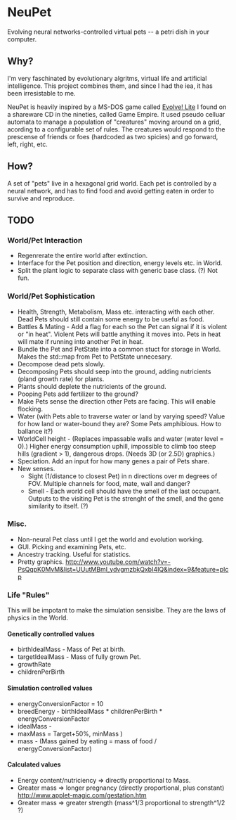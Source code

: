 NeuPet
======

Evolving neural networks-controlled virtual pets -- a petri dish in your computer.

Why?
----

I'm very faschinated by evolutionary algritms, virtual life and artificial intelligence. This project combines them, and since I had the iea, it has been irresistable to me.

NeuPet is heavily inspired by a MS-DOS game called [Evolve! Lite](http://www.youtube.com/watch?v=kPQBexmrvEQ) I found on a shareware CD in the nineties, called Game Empire. It used pseudo celluar automata to manage a population of "creatures" moving around on a grid, acording to a configurable set of rules. The creatures would respond to the prescense of friends or foes (hardcoded as two spicies) and go forward, left, right, etc.

How?
----

A set of "pets" live in a hexagonal grid world. Each pet is controlled by a neural network, and has to find food and avoid getting eaten in order to survive and reproduce.


TODO
----

### World/Pet Interaction

* Regenrerate the entire world after extinction.
* Interface for the Pet position and direction, energy levels etc. in World.
* Split the plant logic to separate class with generic base class. (?) Not fun.

### World/Pet Sophistication

* Health, Strength, Metabolism, Mass etc. interacting with each other. Dead Pets should still contain some energy to be useful as food.
* Battles & Mating - Add a flag for each so the Pet can signal if it is violent or "in heat". Violent Pets will battle anything it moves into. Pets in heat will mate if running into another Pet in heat.
* Bundle the Pet and PetState into a common stuct for storage in World. Makes the std::map from Pet to PetState unnecesary.
* Decompose dead pets slowly.
* Decomposing Pets should seep into the ground, adding nutricients (pland growth rate) for plants.
* Plants should deplete the nutricients of the ground.
* Pooping Pets add fertilizer to the ground?
* Make Pets sense the direction other Pets are facing. This will enable flocking.
* Water (with Pets able to traverse water or land by varying speed? Value for how land or water-bound they are? Some Pets amphibious. How to ballance it?)
* WorldCell height - (Replaces impassable walls and water (water level = 0).) Higher energy consumption uphill, impossible to climb too steep hills (gradient > 1), dangerous drops. (Needs 3D (or 2.5D) graphics.)
* Speciation. Add an input for how many genes a pair of Pets share.
* New senses.
	* Sight (1/distance to closest Pet) in n directions over m degrees of FOV. Multiple channels for food, mate, wall and danger?
	* Smell - Each world cell should have the smell of the last occupant. Outputs to the visiting Pet is the strenght of the smell, and the gene similarity to itself. (?)

### Misc.

* Non-neural Pet class until I get the world and evolution working.
* GUI. Picking and examining Pets, etc.
* Ancestry tracking. Useful for statistics.
* Pretty graphics. http://www.youtube.com/watch?v=-PsQqpK0MvM&list=UUutMBmI_ydvgmzbkQxbI4IQ&index=9&feature=plcp


### Life "Rules"

This will be impotant to make the simulation sensislbe. They are the laws of physics in the World.

#### Genetically controlled values

* birthIdealMass - Mass of Pet at birth.
* targetIdealMass - Mass of fully grown Pet.
* growthRate
* childrenPerBirth

#### Simulation controlled values

* energyConversionFactor = 10
* breedEnergy - birthIdealMass * childrenPerBirth * energyConversionFactor
* idealMass - 
* maxMass = Target+50%, minMass )
* mass - (Mass gained by eating = mass of food / energyConversionFactor)

#### Calculated values

* Energy content/nutriciency => directly proportional to Mass.
* Greater mass => longer pregnancy (directly proportional, plus constant) http://www.applet-magic.com/gestation.htm
* Greater mass => greater strength (mass^1/3 proportional to strength^1/2 ?)
